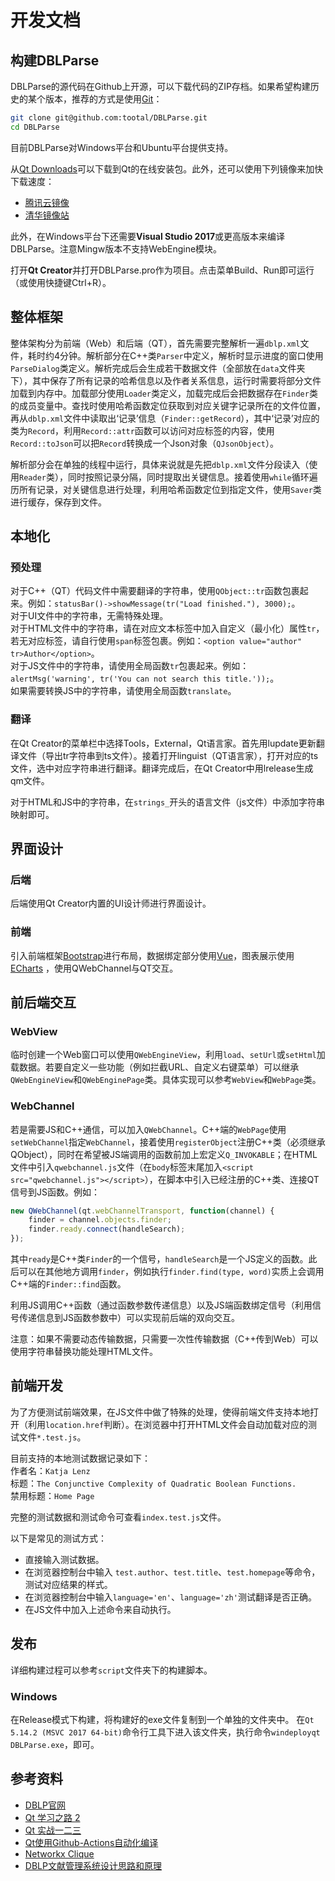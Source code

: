# 开发文档
## 构建DBLParse
DBLParse的源代码在Github上开源，可以下载代码的ZIP存档。如果希望构建历史的某个版本，推荐的方式是使用[Git](https://git-scm.com/)：

```sh
git clone git@github.com:tootal/DBLParse.git
cd DBLParse
```

目前DBLParse对Windows平台和Ubuntu平台提供支持。

从[Qt Downloads](http://download.qt.io/official_releases/online_installers/)可以下载到Qt的在线安装包。此外，还可以使用下列镜像来加快下载速度：

* [腾讯云镜像](https://mirrors.cloud.tencent.com/qt/official_releases/online_installers/)
* [清华镜像站](https://mirrors.tuna.tsinghua.edu.cn/qt/official_releases/online_installers/)

此外，在Windows平台下还需要**Visual Studio 2017**或更高版本来编译DBLParse。注意Mingw版本不支持WebEngine模块。

打开**Qt Creator**并打开DBLParse.pro作为项目。点击菜单Build、Run即可运行（或使用快捷键Ctrl+R）。

## 整体框架
整体架构分为前端（Web）和后端（QT），首先需要完整解析一遍`dblp.xml`文件，耗时约4分钟。解析部分在C++类`Parser`中定义，解析时显示进度的窗口使用`ParseDialog`类定义。解析完成后会生成若干数据文件（全部放在`data`文件夹下），其中保存了所有记录的哈希信息以及作者关系信息，运行时需要将部分文件加载到内存中。加载部分使用`Loader`类定义，加载完成后会把数据存在`Finder`类的成员变量中。查找时使用哈希函数定位获取到对应关键字记录所在的文件位置，再从`dblp.xml`文件中读取出‘记录’信息（`Finder::getRecord`），其中‘记录’对应的类为`Record`，利用`Record::attr`函数可以访问对应标签的内容，使用`Record::toJson`可以把`Record`转换成一个Json对象（`QJsonObject`）。

解析部分会在单独的线程中运行，具体来说就是先把`dblp.xml`文件分段读入（使用`Reader`类），同时按照记录分隔，同时提取出关键信息。接着使用`while`循环遍历所有记录，对关键信息进行处理，利用哈希函数定位到指定文件，使用`Saver`类进行缓存，保存到文件。

## 本地化
### 预处理
对于C++（QT）代码文件中需要翻译的字符串，使用`QObject::tr`函数包裹起来。例如：`statusBar()->showMessage(tr("Load finished."), 3000);`。  
对于UI文件中的字符串，无需特殊处理。  
对于HTML文件中的字符串，请在对应文本标签中加入自定义（最小化）属性`tr`，若无对应标签，请自行使用`span`标签包裹。例如：`<option value="author" tr>Author</option>`。  
对于JS文件中的字符串，请使用全局函数`tr`包裹起来。例如：`alertMsg('warning', tr('You can not search this title.'));`。  
如果需要转换JS中的字符串，请使用全局函数`translate`。

### 翻译
在Qt Creator的菜单栏中选择Tools，External，Qt语言家。首先用lupdate更新翻译文件（导出tr字符串到ts文件）。接着打开linguist（QT语言家），打开对应的ts文件，选中对应字符串进行翻译。翻译完成后，在Qt Creator中用lrelease生成qm文件。

对于HTML和JS中的字符串，在`strings_`开头的语言文件（js文件）中添加字符串映射即可。

## 界面设计
### 后端
后端使用Qt Creator内置的UI设计师进行界面设计。

### 前端
引入前端框架[Bootstrap](https://getbootstrap.com/)进行布局，数据绑定部分使用[Vue](https://vuejs.org/)，图表展示使用[ECharts](https://echarts.apache.org) ，使用QWebChannel与QT交互。

## 前后端交互
### WebView
临时创建一个Web窗口可以使用`QWebEngineView`，利用`load`、`setUrl`或`setHtml`加载数据。若要自定义一些功能（例如拦截URL、自定义右键菜单）可以继承`QWebEngineView`和`QWebEnginePage`类。具体实现可以参考`WebView`和`WebPage`类。

### WebChannel
若是需要JS和C++通信，可以加入`QWebChannel`。C++端的`WebPage`使用`setWebChannel`指定`WebChannel`，接着使用`registerObject`注册C++类（必须继承QObject），同时在希望被JS端调用的函数前加上宏定义`Q_INVOKABLE`；在HTML文件中引入`qwebchannel.js`文件（在`body`标签末尾加入`<script src="qwebchannel.js"></script>`），在脚本中引入已经注册的C++类、连接QT信号到JS函数。例如：

```js
new QWebChannel(qt.webChannelTransport, function(channel) {
    finder = channel.objects.finder;
    finder.ready.connect(handleSearch);
});
```

其中`ready`是C++类`Finder`的一个信号，`handleSearch`是一个JS定义的函数。此后可以在其他地方调用`finder`，例如执行`finder.find(type, word)`实质上会调用C++端的`Finder::find`函数。

利用JS调用C++函数（通过函数参数传递信息）以及JS端函数绑定信号（利用信号传递信息到JS函数参数中）可以实现前后端的双向交互。  

注意：如果不需要动态传输数据，只需要一次性传输数据（C++传到Web）可以使用字符串替换功能处理HTML文件。

## 前端开发
为了方便测试前端效果，在JS文件中做了特殊的处理，使得前端文件支持本地打开（利用`location.href`判断）。在浏览器中打开HTML文件会自动加载对应的测试文件`*.test.js`。    

目前支持的本地测试数据记录如下：    
作者名：`Katja Lenz`    
标题：`The Conjunctive Complexity of Quadratic Boolean Functions.`    
禁用标题：`Home Page`  

完整的测试数据和测试命令可查看`index.test.js`文件。

以下是常见的测试方式：  

* 直接输入测试数据。
* 在浏览器控制台中输入 `test.author`、`test.title`、`test.homepage`等命令，测试对应结果的样式。  
* 在浏览器控制台中输入`language='en'`、`language='zh'`测试翻译是否正确。  
* 在JS文件中加入上述命令来自动执行。

## 发布
详细构建过程可以参考`script`文件夹下的构建脚本。
### Windows
在Release模式下构建，将构建好的exe文件复制到一个单独的文件夹中。
在`Qt 5.14.2 (MSVC 2017 64-bit)`命令行工具下进入该文件夹，执行命令`windeployqt DBLParse.exe`，即可。

## 参考资料

* [DBLP官网](https://dblp.org/)
* [Qt 学习之路 2](https://www.devbean.net/2012/08/qt-study-road-2-catelog/)
* [Qt 实战一二三](https://blog.csdn.net/liang19890820/article/details/50277095)
* [Qt使用Github-Actions自动化编译](https://zhuanlan.zhihu.com/p/92733295)
* [Networkx Clique](https://networkx.github.io/documentation/networkx-1.9.1/reference/algorithms.clique.html)
* [DBLP文献管理系统设计思路和原理](http://blog.sina.com.cn/s/blog_7d5b0f920102womo.html)